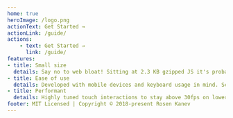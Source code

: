 ```yaml
---
home: true
heroImage: /logo.png
actionText: Get Started →
actionLink: /guide/
actions:
    - text: Get Started →
      link: /guide/
features:
- title: Small size
  details: Say no to web bloat! Sitting at 2.3 KB gzipped JS it's probably one of the smallest color pickers out there.
- title: Ease of use
  details: Developed with mobile devices and keyboard usage in mind. Screen reader support.
- title: Performant
  details: Highly tuned touch interactions to stay above 30fps on lower end mobile devices.
footer: MIT Licensed | Copyright © 2018-present Rosen Kanev
---
```

